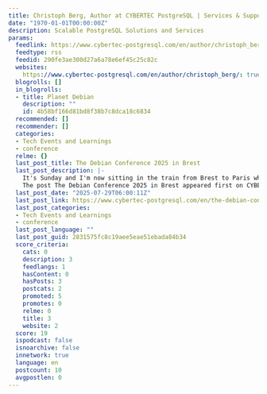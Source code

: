 ```yaml
---
title: Christoph Berg, Author at CYBERTEC PostgreSQL | Services & Support
date: "1970-01-01T00:00:00Z"
description: Scalable PostgreSQL Solutions and Services
params:
  feedlink: https://www.cybertec-postgresql.com/en/author/christoph_berg/feed/
  feedtype: rss
  feedid: 290fe3ae300d27a6a78e6ef45c25c82c
  websites:
    https://www.cybertec-postgresql.com/en/author/christoph_berg/: true
  blogrolls: []
  in_blogrolls:
  - title: Planet Debian
    description: ""
    id: 4b58bf166d81bd8f38b7c8dca18c6834
  recommended: []
  recommender: []
  categories:
  - Tech Events and Learnings
  - conference
  relme: {}
  last_post_title: The Debian Conference 2025 in Brest
  last_post_description: |-
    It's Sunday and I'm now sitting in the train from Brest to Paris where I will be changing to Germany, […]
    The post The Debian Conference 2025 in Brest appeared first on CYBERTEC PostgreSQL |
  last_post_date: "2025-07-29T06:00:11Z"
  last_post_link: https://www.cybertec-postgresql.com/en/the-debian-conference-2025-in-brest/
  last_post_categories:
  - Tech Events and Learnings
  - conference
  last_post_language: ""
  last_post_guid: 2831575fc8c19aee5eae51ebada84b34
  score_criteria:
    cats: 0
    description: 3
    feedlangs: 1
    hasContent: 0
    hasPosts: 3
    postcats: 2
    promoted: 5
    promotes: 0
    relme: 0
    title: 3
    website: 2
  score: 19
  ispodcast: false
  isnoarchive: false
  innetwork: true
  language: en
  postcount: 10
  avgpostlen: 0
---
```

